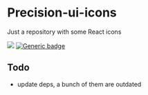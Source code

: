 <!-- # @iit/precision-ui-icons -->

# Precision-ui-icons

Just a repository with some React icons

[![](https://img.shields.io/npm/v/@iit/precision-ui-icons.svg)](https://www.npmjs.com/package/@iit/precision-ui-icons) [![Generic badge](https://img.shields.io/badge/version-0.2.0-<COLOR>.svg)](https://github.com/wowxoxo/precision-ui-icons)

## Todo
- update deps, a bunch of them are outdated